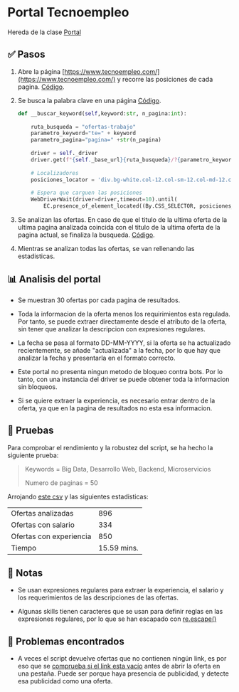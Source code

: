 # Portal Tecnoempleo

Hereda de la clase [Portal](../portal.py)

## ✅ Pasos 

1. Abre la página [https://www.tecnoempleo.com/](https://www.tecnoempleo.com/) y recorre las posiciones de cada pagina. [Código](./tecnoempleo.py#L32).

   
2. Se busca la palabra clave en una página [Código](./tecnoempleo.py#L73).

    ```python
    def __buscar_keyword(self,keyword:str, n_pagina:int):
        
        ruta_busqueda = "ofertas-trabajo"
        parametro_keyword="te=" + keyword
        parametro_pagina="pagina=" +str(n_pagina)
        
        driver = self._driver
        driver.get(f"{self._base_url}{ruta_busqueda}/?{parametro_keyword}&{parametro_pagina}")
        
        # Localizadores
        posiciones_locator = 'div.bg-white.col-12.col-sm-12.col-md-12.col-lg-9 > div.p-2.border-bottom.py-3.bg-white'
        
        # Espera que carguen las posiciones
        WebDriverWait(driver=driver,timeout=10).until(
            EC.presence_of_element_located((By.CSS_SELECTOR, posiciones_locator))) 
    ```
3. Se analizan las ofertas. En caso de que el titulo de la ultima oferta de la ultima pagina analizada coincida con el titulo de la ultima oferta de la pagina actual, se finaliza la busqueda.  [Código](./tecnoempleo.py#L94).

4. Mientras se analizan todas las ofertas, se van rellenando las estadisticas.

## 📊 Analisis del portal

- Se muestran 30 ofertas por cada pagina de resultados.
- Toda la informacion de la oferta menos los requirimientos esta regulada. Por tanto, se puede extraer directamente desde el atributo de la oferta, sin tener que analizar la descripcion con expresiones regulares.
- La fecha se pasa al formato DD-MM-YYYY, si la oferta se ha actualizado recientemente, se añade "actualizada" a la fecha, por lo que hay que analizar la fecha y presentarla en el formato correcto.
- Este portal no presenta ningun metodo de bloqueo contra bots. Por lo tanto, con una instancia del driver se puede obtener toda la informacion sin bloqueos.
  
- Si se quiere extraer la experiencia, es necesario entrar dentro de la oferta, ya que en la pagina de resultados no esta esa informacion.
  
## 🧪 Pruebas

Para comprobar el rendimiento y la robustez del script, se ha hecho la siguiente prueba: 

> Keywords =  Big Data, Desarrollo Web, Backend, Microservicios
> 
> Numero de paginas = 50

Arrojando [este csv](../../data/CSV/Tecnoempleo.csv) y las siguientes estadisticas:
 
|   |   |
|---|---|    
|Ofertas analizadas      | 896        
|Ofertas con salario     | 334
|Ofertas con experiencia | 850 
|Tiempo                  | 15.59 mins.

## 📝 Notas

- Se usan expresiones regulares para extraer la experiencia, el salario y los requerimientos de las descripciones de las ofertas.

- Algunas skills tienen caracteres que se usan para definir reglas en las expresiones regulares, por lo que se han escapado con [re.escape()](./tecnoempleo.py#L198)

## 🐞 Problemas encontrados

- A veces el script devuelve ofertas que no contienen ningún link, es por eso que se [comprueba si el link esta vacío](./tecnoempleo.py#L80) antes de abrir la oferta en una pestaña. Puede ser porque haya presencia de publicidad, y detecte esa publicidad como una oferta.

